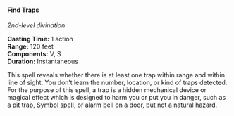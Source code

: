 #### Find Traps
<!-- TODO Check and tag this spell -->
<!-- markdownlint-disable-next-line no-emphasis-as-heading -->
_2nd-level divination_

**Casting Time:** 1 action \
**Range:** 120 feet \
**Components:** V, S \
**Duration:** Instantaneous

This spell reveals whether there is at least one trap within range and within line of sight.
You don’t learn the number, location, or kind of traps detected.
For the purpose of this spell, a trap is a hidden mechanical device or magical effect which is designed to harm you or put you in danger, such as a pit trap, [Symbol spell](#Symbol_symbol), or alarm bell on a door, but not a natural hazard.
